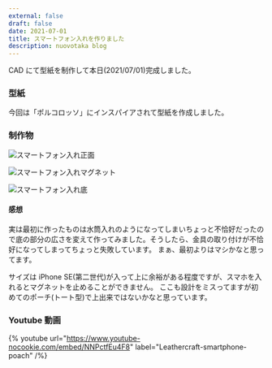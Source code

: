 ```yaml
---
external: false
draft: false
date: 2021-07-01
title: スマートフォン入れを作りました
description: nuovotaka blog
---
```


CAD にて型紙を制作して本日(2021/07/01)完成しました。

### 型紙

今回は「ポルコロッソ」にインスパイアされて型紙を作成しました。

### 制作物

![スマートフォン入れ正面](/images/20210701_smartphonepoach-1.jpeg)

![スマートフォン入れマグネット](/images/20210701_smartphonepoach-2.jpeg)

![スマートフォン入れ底](/images/20210701_smartphonepoach-3.jpeg)

#### 感想

実は最初に作ったものは水筒入れのようになってしまいちょっと不恰好だったので底の部分の広さを変えて作ってみました。そうしたら、金具の取り付けが不恰好になってしまってちょっと失敗しています。
まぁ、最初よりはマシかなと思ってます。

サイズは iPhone SE(第二世代)が入って上に余裕がある程度ですが、スマホを入れるとマグネットを止めることができません。
ここも設計をミスってますが初めてのポーチ(トート型)で上出来ではないかなと思っています。

### Youtube 動画

{% youtube url="https://www.youtube-nocookie.com/embed/NNPctfEu4F8" label="Leathercraft-smartphone-poach" /%}
